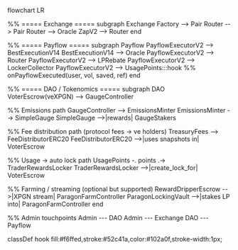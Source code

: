 flowchart LR

%% ===== Exchange =====
subgraph Exchange
Factory --> Pair
Router  --> Pair
Router  --> Oracle
ZapV2   --> Router
end

%% ===== Payflow =====
subgraph Payflow
PayflowExecutorV2 --> BestExecutionV14
BestExecutionV14  --> Oracle
PayflowExecutorV2 --> Router
PayflowExecutorV2 --> LPRebate
PayflowExecutorV2 --> LockerCollector
PayflowExecutorV2 --> UsagePoints:::hook    %% onPayflowExecuted(user, vol, saved, ref)
end

%% ===== DAO / Tokenomics =====
subgraph DAO
VoterEscrow(veXPGN) --> GaugeController

%% Emissions path
GaugeController --> EmissionsMinter
EmissionsMinter  --> SimpleGauge
SimpleGauge      -->|rewards| GaugeStakers

%% Fee distribution path (protocol fees → ve holders)
TreasuryFees --> FeeDistributorERC20
FeeDistributorERC20 -->|uses snapshots in| VoterEscrow

%% Usage → auto lock path
UsagePoints -. points .-> TraderRewardsLocker
TraderRewardsLocker -->|create_lock_for| VoterEscrow

%% Farming / streaming (optional but supported)
RewardDripperEscrow -->|XPGN stream| ParagonFarmController
ParagonLockingVault -->|stakes LP into| ParagonFarmController
end

%% Admin touchpoints
Admin --- DAO
Admin --- Exchange
DAO   --- Payflow

classDef hook fill:#f6ffed,stroke:#52c41a,color:#102a0f,stroke-width:1px;

